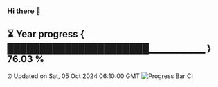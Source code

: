### Hi there 👋
⏳ Year progress { ██████████████████████▁▁▁▁▁▁▁▁ } 76.03 %
---
⏰ Updated on Sat, 05 Oct 2024 06:10:00 GMT
![Progress Bar CI](https://github.com/Moyi321/Moyi321/workflows/Progress%20Bar%20CI/badge.svg)
